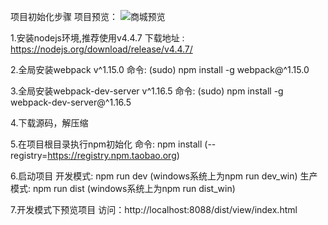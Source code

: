 
项目初始化步骤
项目预览：
![商城预览](http://m.qpic.cn/psb?/V12ZEwXZ3XJLHy/*8UweYAVo2xDhekgRL6XGCOifD61D4qbP4SbZZot22k!/b/dEQBAAAAAAAA&bo=0QiwBNEIsAQDZ0I!&rf=viewer_4)

1.安装nodejs环境,推荐使用v4.4.7
    下载地址 : https://nodejs.org/download/release/v4.4.7/

2.全局安装webpack v^1.15.0
    命令: (sudo) npm install -g webpack@^1.15.0

3.全局安装webpack-dev-server v^1.16.5
    命令: (sudo) npm install -g webpack-dev-server@^1.16.5

4.下载源码，解压缩

5.在项目根目录执行npm初始化
    命令: npm install (--registry=https://registry.npm.taobao.org)

6.启动项目
    开发模式: npm run dev (windows系统上为npm run dev_win)
    生产模式: npm run dist (windows系统上为npm run dist_win)

7.开发模式下预览项目
    访问：http://localhost:8088/dist/view/index.html
